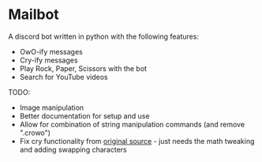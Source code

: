 # Mailbot
A discord bot written in python with the following features:
- OwO-ify messages
- Cry-ify messages
- Play Rock, Paper, Scissors with the bot
- Search for YouTube videos

TODO:
- Image manipulation
- Better documentation for setup and use
- Allow for combination of string manipulation commands (and remove ".crowo")
- Fix cry functionality from [original source](https://github.com/dead-bird/apcry/blob/master/api/cry.js) - just needs the math tweaking and adding swapping characters
